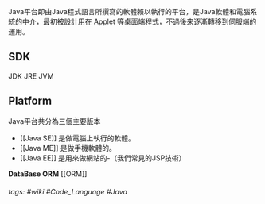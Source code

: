 Java平台即由Java程式語言所撰寫的軟體賴以執行的平台，是Java軟體和電腦系統的中介，最初被設計用在 Applet 等桌面端程式，不過後來逐漸轉移到伺服端的運用。

**SDK**
---
JDK
JRE
JVM

**Platform**
---

Java平台共分為三個主要版本
- [[Java SE]] 是做電腦上執行的軟體。
- [[Java ME]] 是做手機軟體的。
- [[Java EE]] 是用來做網站的-（我們常見的JSP技術）

**DataBase ORM**
[[ORM]]

###### tags: #wiki #Code_Language #Java 